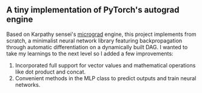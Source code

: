 ## A tiny implementation of PyTorch's autograd engine
Based on Karpathy sensei's [micrograd](https://github.com/karpathy/micrograd) engine, this project implements from scratch, a minimalist neural network library featuring backpropagation through automatic differentiation on a dynamically built DAG. I wanted to take my learnings to the next level so I added a few improvements: 
1. Incorporated full support for vector values and mathematical operations like dot product and concat.
2. Convenient methods in the MLP class to predict outputs and train neural networks.